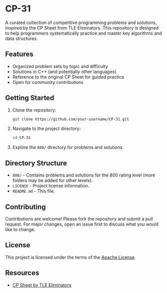 # CP-31

A curated collection of competitive programming problems and solutions, inspired by the CP Sheet from TLE Eliminators. This repository is designed to help programmers systematically practice and master key algorithms and data structures.

## Features
- Organized problem sets by topic and difficulty
- Solutions in C++ (and potentially other languages)
- Reference to the original CP Sheet for guided practice
- Open for community contributions

## Getting Started
1. Clone the repository:
   ```bash
   git clone https://github.com/your-username/CP-31.git
   ```
2. Navigate to the project directory:
   ```bash
   cd CP-31
   ```
3. Explore the `800/` directory for problems and solutions.

## Directory Structure
- `800/` - Contains problems and solutions for the 800 rating level (more folders may be added for other levels).
- `LICENSE` - Project license information.
- `README.md` - This file.

## Contributing
Contributions are welcome! Please fork the repository and submit a pull request. For major changes, open an issue first to discuss what you would like to change.

## License
This project is licensed under the terms of the [Apache License](LICENSE).

## Resources
- [CP Sheet by TLE Eliminators](https://www.tle-eliminators.com/cp-sheet)
